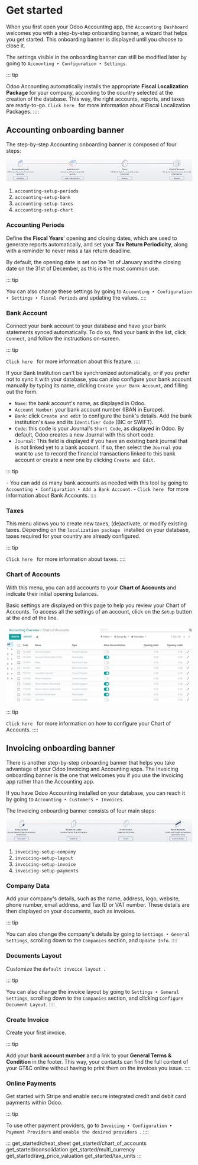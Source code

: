 # Get started

When you first open your Odoo Accounting app, the
`Accounting Dashboard` welcomes you
with a step-by-step onboarding banner, a wizard that helps you get
started. This onboarding banner is displayed until you choose to close
it.

The settings visible in the onboarding banner can still be modified
later by going to
`Accounting ‣ Configuration ‣ Settings`.

::: tip

Odoo Accounting automatically installs the appropriate **Fiscal
Localization Package** for your company, according to the country
selected at the creation of the database. This way, the right accounts,
reports, and taxes are ready-to-go.
`Click here ` for more information about Fiscal Localization Packages.
::::

## Accounting onboarding banner

The step-by-step Accounting onboarding banner is composed of four steps:

![Step-by-step onboarding banner in Odoo Accounting](get_started/accounting-onboarding-banner.png)

1.  `accounting-setup-periods`
2.  `accounting-setup-bank`
3.  `accounting-setup-taxes`
4.  `accounting-setup-chart`

### Accounting Periods 

Define the **Fiscal Years**' opening and closing dates, which are used
to generate reports automatically, and set your **Tax Return
Periodicity**, along with a reminder to never miss a tax return
deadline.

By default, the opening date is set on the 1st of January and the
closing date on the 31st of December, as this is the most common use.

::: tip

You can also change these settings by going to
`Accounting ‣ Configuration ‣
Settings ‣ Fiscal Periods` and
updating the values.
::::

### Bank Account 

Connect your bank account to your database and have your bank statements
synced automatically. To do so, find your bank in the list, click
`Connect`, and follow the
instructions on-screen.

::: tip

`Click here `
for more information about this feature.
::::

If your Bank Institution can't be synchronized automatically, or if you
prefer not to sync it with your database, you can also configure your
bank account manually by typing its name, clicking
`Create your Bank Account`, and
filling out the form.

- `Name`: the bank account\'s name,
  as displayed in Odoo.
- `Account Number`: your bank account
  number (IBAN in Europe).
- `Bank`: click
  `Create and edit` to configure the
  bank\'s details. Add the bank institution\'s `Name` and its `Identifier Code` (BIC or SWIFT).
- `Code`: this code is your
  Journal\'s `Short Code`, as
  displayed in Odoo. By default, Odoo creates a new Journal with this
  short code.
- `Journal`: This field is displayed
  if you have an existing bank journal that is not linked yet to a bank
  account. If so, then select the `Journal` you want to use to record the financial transactions
  linked to this bank account or create a new one by clicking
  `Create and Edit`.

::: tip

\- You can add as many bank accounts as needed with this tool by going
to
`Accounting ‣ Configuration ‣ Add a Bank Account`. - `Click here ` for more information about Bank Accounts.
::::

### Taxes 

This menu allows you to create new taxes, (de)activate, or modify
existing taxes. Depending on the
`localization package ` installed on your database, taxes required for your country
are already configured.

::: tip

`Click here ` for more information
about taxes.
::::

### Chart of Accounts 

With this menu, you can add accounts to your **Chart of Accounts** and
indicate their initial opening balances.

Basic settings are displayed on this page to help you review your Chart
of Accounts. To access all the settings of an account, click on the
`Setup` button at the end of the
line.

![Setup of the Chart of Accounts and their opening balances in Odoo Accounting](get_started/setup_chart_of_accounts.png)

::: tip

`Click here ` for more information on how to configure your Chart of
Accounts.
::::

## Invoicing onboarding banner

There is another step-by-step onboarding banner that helps you take
advantage of your Odoo Invoicing and Accounting apps. The Invoicing
onboarding banner is the one that welcomes you if you use the Invoicing
app rather than the Accounting app.

If you have Odoo Accounting installed on your database, you can reach it
by going to `Accounting ‣ Customers ‣ Invoices`.

The Invoicing onboarding banner consists of four main steps:

![Step-by-step onboarding banner in Odoo Invoicing](get_started/invoicing-onboarding-banner.png)

1.  `invoicing-setup-company`
2.  `invoicing-setup-layout`
3.  `invoicing-setup-invoice`
4.  `invoicing-setup-payments`

### Company Data 

Add your company's details, such as the name, address, logo, website,
phone number, email address, and Tax ID or VAT number. These details are
then displayed on your documents, such as invoices.

::: tip

You can also change the company\'s details by going to
`Settings ‣ General
Settings`, scrolling down to the
`Companies` section, and
`Update Info`.
::::

### Documents Layout 

Customize the
`default invoice layout `.

::: tip

You can also change the invoice layout by going to `Settings ‣ General
Settings`, scrolling down to the
`Companies` section, and clicking
`Configure
Document Layout`.
::::

### Create Invoice 

Create your first invoice.

::: tip

Add your **bank account number** and a link to your **General Terms &
Condition** in the footer. This way, your contacts can find the full
content of your GT&C online without having to print them on the invoices
you issue.
::::

### Online Payments 

Get started with Stripe and enable secure integrated credit and debit
card payments within Odoo.

::: tip

To use other payment providers, go to
`Invoicing ‣ Configuration ‣ Payment Providers` and
`enable the desired providers `.
::::


::: 
get_started/cheat_sheet get_started/chart_of_accounts
get_started/consolidation get_started/multi_currency
get_started/avg_price_valuation get_started/tax_units
:::

